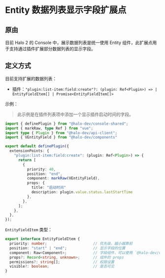# Entity 数据列表显示字段扩展点

## 原由

目前 Halo 2 的 Console 中，展示数据列表是统一使用 Entity 组件，此扩展点用于支持通过插件扩展部分数据列表的显示字段。

## 定义方式

目前支持扩展的数据列表：

- 插件：`"plugin:list-item:field:create"?: (plugin: Ref<Plugin>) => | EntityFieldItem[] | Promise<EntityFieldItem[]>`

示例：

> 此示例是在插件列表项中添加一个显示插件启动时间的字段。

```ts
import { definePlugin } from "@halo-dev/console-shared";
import { markRaw, type Ref } from "vue";
import type { Plugin } from "@halo-dev/api-client";
import { VEntityField } from "@halo-dev/components"

export default definePlugin({
  extensionPoints: {
    "plugin:list-item:field:create": (plugin: Ref<Plugin>) => {
      return [
        {
          priority: 40,
          position: "end",
          component: markRaw(VEntityField),
          props: {
            title: "启动时间"
            description: plugin.value.status.lastStartTime
          },
        },
      ];
    },
  },
});
```

`EntityFieldItem` 类型：

```ts
export interface EntityFieldItem {
  priority: number;                     // 优先级，越小越靠前
  position: "start" | "end";            // 显示字段的位置
  component: Raw<Component>;            // 字段组件，可以使用 `@halo-dev/components` 中提供的 `VEntityField`，也可以自定义
  props?: Record<string, unknown>;      // 组件的 props
  permissions?: string[];               // 权限设置
  visible?: boolean;                    // 是否可见
}
```
